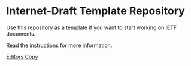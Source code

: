 # Internet-Draft Template Repository

Use this repository as a template if you want to start working on
[IETF](https://www.ietf.org/) documents.

[Read the
instructions](https://github.com/martinthomson/i-d-template/blob/main/doc/TEMPLATE.md)
for more information.

[Editors Copy](https://ounsworth.github.io/acme-auto-discovery/draft-vanbrouwershaven-acme-auto-discovery.html)
